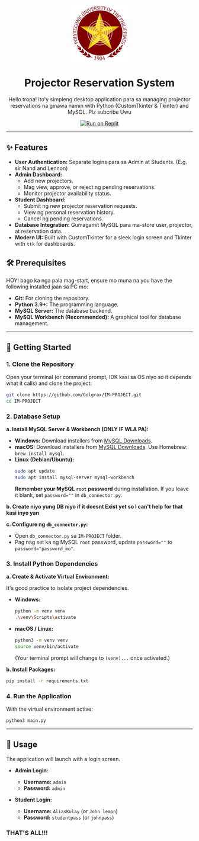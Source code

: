 <div align="center">
  <img src="IMAGE/PUP_LOGO.png" alt="PUP Logo" width="150"/>
  <h1>Projector Reservation System</h1>
</div>

<p align="center">
  Hello tropa! ito'y simpleng desktop application para sa managing projector reservations na ginawa namin with Python (CustomTkinter & Tkinter) and MySQL. Plz subcribe Uwu
</p>

<p align="center">
  <a href="https://replit.com/github/Golgrax/IM-PROJECT" target="_blank">
    <img src="https://replit.com/badge/github/Golgrax/IM-PROJECT" alt="Run on Replit">
  </a>
</p>

---

## ✨ Features

*   **User Authentication:** Separate logins para sa Admin at Students. (E.g. sir Nand and Lennon)
*   **Admin Dashboard:**
    *   Add new projectors.
    *   Mag view, approve, or reject ng pending reservations.
    *   Monitor projector availability status.
*   **Student Dashboard:**
    *   Submit ng new projector reservation requests.
    *   View ng personal reservation history.
    *   Cancel ng pending reservations.
*   **Database Integration:** Gumagamit MySQL para ma-store user, projector, at reservation data.
*   **Modern UI:** Built with CustomTkinter for a sleek login screen and Tkinter with `ttk` for dashboards.

## 🛠️ Prerequisites

HOY! bago ka nga pala mag-start, ensure mo muna na you have the following installed jaan sa PC mo:

*   **Git:** For cloning the repository.
*   **Python 3.9+:** The programming language.
*   **MySQL Server:** The database backend.
*   **MySQL Workbench (Recommended):** A graphical tool for database management.

---

## 🚀 Getting Started

### 1. Clone the Repository

Open your terminal (or command prompt, IDK kasi sa OS niyo so it  depends what it calls) and clone the project:

```bash
git clone https://github.com/Golgrax/IM-PROJECT.git
cd IM-PROJECT
```

### 2. Database Setup

**a. Install MySQL Server & Workbench (ONLY IF WLA PA):**

*   **Windows:** Download installers from [MySQL Downloads](https://dev.mysql.com/downloads/installer/).
*   **macOS:** Download installers from [MySQL Downloads](https://dev.mysql.com/downloads/mysql/). Use Homebrew: `brew install mysql`.
*   **Linux (Debian/Ubuntu):**
    ```bash
    sudo apt update
    sudo apt install mysql-server mysql-workbench
    ```
    **Remember your MySQL `root` password** during installation. If you leave it blank, set `password=""` in `db_connector.py`.

**b. Create niyo yung DB niyo if it doesnt Exist yet so I can't help for that kasi inyo yan**



**c. Configure ng `db_connector.py`:**

*   Open `db_connector.py` sa `IM-PROJECT` folder.
*   Pag nag set ka ng MySQL `root` password, update `password=""` to `password="password_mo"`.

### 3. Install Python Dependencies

**a. Create & Activate Virtual Environment:**

It's good practice to isolate project dependencies.

*   **Windows:**
    ```bash
    python -m venv venv
    .\venv\Scripts\activate
    ```
*   **macOS / Linux:**
    ```bash
    python3 -m venv venv
    source venv/bin/activate
    ```
    (Your terminal prompt will change to `(venv)...` once activated.)

**b. Install Packages:**

```bash
pip install -r requirements.txt
```

### 4. Run the Application

With the virtual environment active:

```bash
python3 main.py
```

---

## 🔑 Usage

The application will launch with a login screen.

*   **Admin Login:**
    *   **Username:** `admin`
    *   **Password:** `admin`

*   **Student Login:**
    *   **Username:** `AliasKulay` (or `John lemon`)
    *   **Password:** `studentpass` (or `johnpass`)

### THAT'S ALL!!!